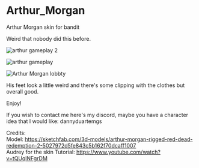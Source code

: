 # Arthur_Morgan
Arthur Morgan skin for bandit

Weird that nobody did this before.

![arthur gameplay 2](https://github.com/dannyduartemgs/Arthur_Morgan/assets/165226477/55e3b926-5dff-41e9-bbf3-9752641f59d3)

![arthur gameplay](https://github.com/dannyduartemgs/Arthur_Morgan/assets/165226477/737f318c-9a73-41c2-bdee-840159c5848f)

![Arthur Morgan lobbty](https://github.com/dannyduartemgs/Arthur_Morgan/assets/165226477/63417665-272e-4cfb-a9e3-8e6e7abe4f90)

His feet look a little weird and there's some clipping with the clothes but overall good. 

Enjoy!

If you wish to contact me here's my discord, maybe you have a character idea that I would like: dannyduartemgs <br />

Credits: <br />
Model: https://sketchfab.com/3d-models/arthur-morgan-rigged-red-dead-redemption-2-5027972d5fe843c5b162f70dcaff1007 <br />
Audrey for the skin Tutorial: https://www.youtube.com/watch?v=tQUqlNFgrDM <br />
